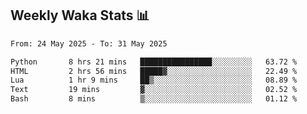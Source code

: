 ## Weekly Waka Stats 📊
<!--START_SECTION:waka-->

```txt
From: 24 May 2025 - To: 31 May 2025

Python       8 hrs 21 mins   ████████████████░░░░░░░░░   63.72 %
HTML         2 hrs 56 mins   █████▓░░░░░░░░░░░░░░░░░░░   22.49 %
Lua          1 hr 9 mins     ██▒░░░░░░░░░░░░░░░░░░░░░░   08.89 %
Text         19 mins         ▓░░░░░░░░░░░░░░░░░░░░░░░░   02.52 %
Bash         8 mins          ▒░░░░░░░░░░░░░░░░░░░░░░░░   01.12 %
```

<!--END_SECTION:waka-->

<!--

Here are some ideas to get you started:

- 🔭 I’m currently working on (way to add branches committed on)
- 🌱 I’m currently learning Web Frameworks and Machine Learning! (Lisp, JS (react & angular), Python, and __)
- 💬 Ask me about ...
- 📫 How to reach me: 
- 😄 Pronouns: He/Him/His
- ⚡ Fun fact: ...

that-recsys-lab
-->
